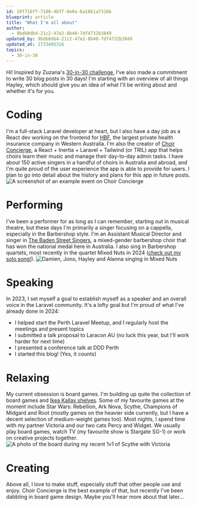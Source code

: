 ```yaml
---
id: 19f716ff-7188-4bff-8e0a-6a1861a7316b
blueprint: article
title: "What I'm all about"
author:
  - 9bdb0db4-21c2-47e2-8b40-7df4732b3849
updated_by: 9bdb0db4-21c2-47e2-8b40-7df4732b3849
updated_at: 1733495316
topics:
  - 30-in-30
---
```

Hi!
Inspired by Zuzana's [30-in-30 challenge](https://www.zuzana-k.com/articles/write-30-in-30-challenge), I've also made a commitment to write 30 blog posts in 30 days! I'm starting with an overview of all things Hayley, which should give you an idea of what I'll be writing about and whether it's for you.

# Coding
I'm a full-stack Laravel developer at heart, but I also have a day job as a React dev working on the frontend for [HBF](https://hbf.com.au), the largest private health insurance company in Western Australia. I'm also the creator of [Choir Concierge](https://www.choirconcierge.com), a React + Inertia + Laravel + Tailwind (or TRIL) app that helps choirs learn their music and manage their day-to-day admin tasks. I have about 150 active singers in a handful of choirs in Australia and abroad, and I'm quite proud of the user experience the app is able to provide for users. I plan to go into detail about the history and plans for this app in future posts.
![A screenshot of an example event on Choir Concierge](/assets/content/event-show.png "A screenshot of an example event on Choir Concierge")

# Performing
I've been a performer for as long as I can remember, starting out in musical theatre, but these days I'm primarily a singer focusing on a cappella, especially in the Barbershop style. I'm an Assistant Musical Director and singer in [The Baden Street Singers](https://baden.st), a mixed-gender barbershop choir that has won the national medal here in Australia. I also sing in Barbershop quartets, most recently in the quartet Mixed Nuts in 2024 ([check out my solo song!](https://www.youtube.com/watch?v=e2kQ-PaRSFw)).
![Damien, Jono, Hayley and Alanna singing in Mixed Nuts](/assets/content/441057141_1045916064201591_7405587934752131293_n.jpg "Damien, Jono, Hayley and Alanna singing in Mixed Nuts")

# Speaking
In 2023, I set myself a goal to establish myself as a speaker and an overall voice in the Laravel community. It's a lofty goal but I'm proud of what I've already done in 2024:
- I helped start the Perth Laravel Meetup, and I regularly host the meetings and present topics
- I submitted a talk proposal to Laracon AU (no luck this year, but I'll work harder for next time)
- I presented a conference talk at DDD Perth
- I started this blog! (Yes, it counts)

# Relaxing
My current obsession is board games. I'm building up quite the collection of board games and [Ikea Kallax shelves](https://www.reddit.com/r/boardgames/comments/7htb48/why_are_kallax_shelves_the_go_to_for_board_gamers/). Some of my favourite games at the moment include Star Wars: Rebellion, Ark Nova, Scythe, Champions of Midgard and Root (mostly games on the heavier side currently, but I have a decent selection of medium-weight games too). Most nights, I spend time with my partner Victoria and our two cats Percy and Widget. We usually play board games, watch TV (my favourite show is Stargate SG-1) or work on creative projects together.
![A photo of the board during my recent 1v1 of Scythe with Victoria](/assets/content/462559834_873764991629165_143585820252799951_n.jpg "A photo of the board during my recent 1v1 of Scythe with Victoria")

# Creating
Above all, I love to make stuff, especially stuff that other people use and enjoy. Choir Concierge is the best example of that, but recently I've been dabbling in board game design. Maybe you'll hear more about that later...